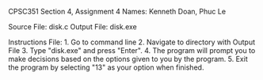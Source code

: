 CPSC351 Section 4, Assignment 4
Names: Kenneth Doan, Phuc Le

Source File: disk.c
Output File: disk.exe

Instructions File:
	1. Go to command line
	2. Navigate to directory with Output File
	3. Type "disk.exe" and press "Enter".
	4. The program will prompt you to make decisions based on the options given to you 	by the program.
	5. Exit the program by selecting "13" as your option when finished.